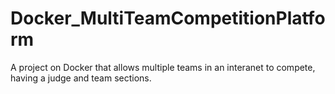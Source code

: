 # Docker_MultiTeamCompetitionPlatform
A project on Docker that allows multiple teams in an interanet to compete, having a judge and team sections.
